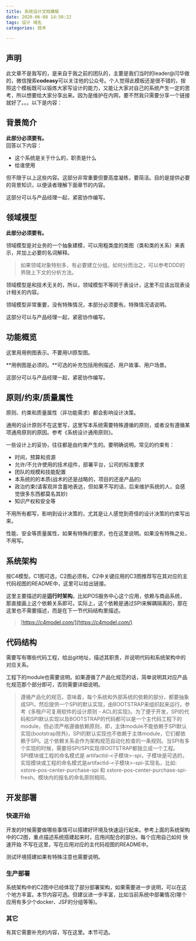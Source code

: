 ```yaml
---
title: 系统设计文档模板  
date: 2020-06-08 14:50:22  
tags: 设计 域名    
categories: 技术

---
```

## 声明
此文章不是我写的，是来自于我之前的团队的，主要是我们当时的leader@闫华做的，微信搜索**codeasy**可以关注他的公众号。个人觉得此模板还是很不错的，按照这个模板既可以锻炼大家写设计的能力，又能让大家对自己的系统产生一定的思考，所以想要给大家分享出来。因为是维护在内网，要不然我只需要分享一个链接就好了。。。以下是内容：

## 背景简介
**此部分必须要有。**  
回答以下内容：

 - 这个系统是关于什么的，职责是什么
 - 给谁使用

但不限于以上这些内容。这部分非常重要但要高度凝练，要简洁。目的是提供必要的背景知识，以便读者理解下面章节的内容。

这部分可以与产品经理一起，紧密协作编写。

## 领域模型
**此部分必须要有。**

领域模型是对业务的一个抽象建模，可以用粗类度的类图（类和类的关系）来表示，并加上必要的名词解释。

> 如果领域对象特别多，有必要建立分组。如何分而治之，可以参考DDD的界限上下文的分析方法。

领域模型是和技术无关的，所以，领域模型不等同于表设计，这里不应该出现表设计相关的内容。

领域模型非常重要，没有特殊情况，本部分必须要有。特殊情况请说明。

这部分可以与产品经理一起，紧密协作编写。

<!-- more -->

## 功能概览
这里用用例图表示。不要用UI原型图。

**用例图是必须的。**可选的补充包括用例描述、用户故事、用户场景。

这部分可以与产品经理一起，紧密协作编写。

## 原则/约束/质量属性
原则、约束和质量属性（非功能需求）都会影响设计决策。

通用的设计原则不在这里写，这里写本系统需要特殊遵循的原则，或者没有遵循某项通用原则的原因。参考《系统设计通用原则》。

一些设计上的妥协，往往都是由约束产生的。要明确说明。常见的约束有：

- 时间，预算和资源
- 允许/不允许使用的技术组件，部署平台，公司的标准要求
- 团队的规模和技能配置
- 本系统的的本质(战术的还是战略的，项目的还是产品的)
- 政治约束(请客观并含蓄地表达，但如果不写的话，后来维护系统的人，会感觉很多东西都莫名其妙)
- 知识产权和安全等

不用所有都写，影响到设计决策的，尤其是让人感觉到奇怪的设计决策的约束写出来。

性能、安全等质量属性，如果有特殊的要求，也在这里说明。如果没有特殊之处，不用写。

## 系统架构

按C4模型。C1图可选，C2图必须有。C2中关键应用的C3图推荐写在其对应的主代码视图的README中，这里可以给出链接。

这里主要描述的是**运行时架构**。比如POS服务中心这个应用，依赖与商品系统，那直接画上这个依赖关系即可。实际上，这个依赖是通过SPI来解耦隔离的，那在这里也不需要描述，而是在下一节代码结构里描述。

> [https://c4model.com/](https://c4model.com/)

## 代码结构

需要写有哪些代码工程，给出git地址，描述其职责，并说明代码和系统架构中的对应关系。

工程下的module也需要说明。如果遵循了产品化规范的话，简单说明其对应产品化规范那个部分即可，否则需要详细说明。

>遵循产品化的规范，意味着，每个系统和外部系统的依赖的部分，都要抽象成SPI，然后提供一个SPI的默认实现，由BOOTSTRAP来组织起来运行。参考《多租户可复用软件的设计原则 - ACL的实现》。为了便于开发，SPI的代码和SPI默认实现以及BOOTSTRAP的代码都可以是一个主代码工程下的module，但必须严格遵循依赖原则，即，主体module不能依赖于SPI默认实现(bootstrap除外)，SPI的默认实现也不依赖于主体module，它们都依赖于SPI。这个依赖关系会作为架构规范自动化检查的一条规则。当SPI有多个实现的时候，需要将SPI/SPI实现/BOOTSTRAP都独立成一个工程。  
SPI模块或工程的命名模式是 artifactId-<子模块>-spi，子模块是可选的，实现模块或工程的命名模式是artifactId-<子模块>-spi-实现名，比如: xstore-pos-center-purchase-spi 和 xstore-pos-center-purchase-spi-fresh。模块内的报名的命名原则相同。

## 开发部署

### 快速开始
开发的时候需要做哪些事情可以搭建好环境及快速运行起来。参考上面的系统架构中的C2图，重点描述系统搭建起来时，应用间配合的部分。每个应用自己如何 快速开始 不写在这里，写在应用对应的主代码视图的README中。

测试环境搭建如果有特殊注意也需要说明。

### 生产部署
系统架构中的C2图中已经体现了部分部署架构，如果需要进一步说明，可以在这个地方丰富。本节内容可选。但建议进一步丰富，比如当前系统中部署情况(哪个应用有多少个docker、JSF的分组等等)。

### 其它
有其它需要补充的内容，写在这里。本节可选。